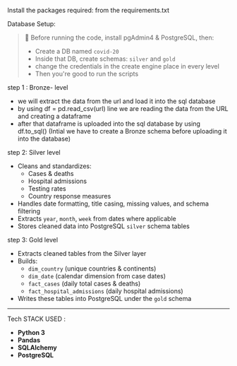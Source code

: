 Install the packages required:
from the requirements.txt

Database Setup:
> 📌 Before running the code, install pgAdmin4 & PostgreSQL, then:
> - Create a DB named `covid-20`
> - Inside that DB, create schemas: `silver` and `gold`
> - change the credentials in the create engine place in every level
> - Then you're good to run the scripts


step 1 : Bronze- level
* we will extract the data from the url and load it into the sql database
* by using df = pd.read_csv(url) line we are reading the data from the URL and creating a dataframe
* after that dataframe is uploaded into the sql database by using  df.to_sql() (Intial we have to create a Bronze schema before uploading it into the database)

step 2: Silver level
- Cleans and standardizes:
  - Cases & deaths
  - Hospital admissions
  - Testing rates
  - Country response measures
- Handles date formatting, title casing, missing values, and schema filtering
- Extracts `year`, `month`, `week` from dates where applicable
- Stores cleaned data into PostgreSQL `silver` schema tables

step 3: Gold level

- Extracts cleaned tables from the Silver layer
- Builds:
  - `dim_country` (unique countries & continents)
  - `dim_date` (calendar dimension from case dates)
  - `fact_cases` (daily total cases & deaths)
  - `fact_hospital_admissions` (daily hospital admissions)
- Writes these tables into PostgreSQL under the `gold` schema

---

Tech STACK USED :
- **Python 3**
- **Pandas**
- **SQLAlchemy**
- **PostgreSQL**
